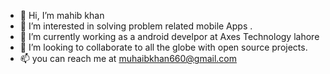 - 👋 Hi, I’m mahib khan
- 👀 I’m interested in solving problem related mobile Apps . 
- 🌱 I’m currently  working as a android develpor at Axes Technology lahore
- 💞️ I’m looking to collaborate to all the globe with open source projects.
- 📫 you can reach me at muhaibkhan660@gmail.com


